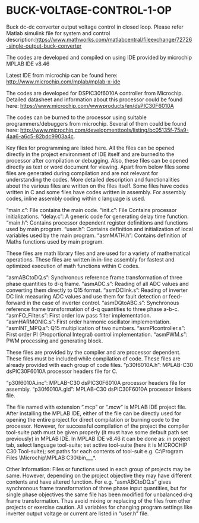 # BUCK-VOLTAGE-CONTROL-1-OP

Buck dc-dc converter output voltage control in closed loop. Please refer Matlab simulink file for system and control description:https://www.mathworks.com/matlabcentral/fileexchange/72726-single-output-buck-converter

The codes are developed and compiled on using IDE provided by microchip MPLAB IDE v8.46

Latest IDE from microchip can be found here: http://www.microchip.com/mplab/mplab-x-ide

The codes are developed for DSPIC30f6010A controller from Microchip. Detailed datasheet and information about this processor could be found here: https://www.microchip.com/wwwproducts/en/dsPIC30F6010A

The codes can be burned to the processor using suitable programmers/debuggers from microchip. Several of them could be found here: http://www.microchip.com/developmenttools/listing/bc05135f-75a9-4aa6-a6c5-82bdc9903a4c.

Key files for programming are listed here. All the files can be opened directly in the project environment of IDE itself and are burned to the processor after compilation or debugging. Also, these files can be opened directly as text or word document for viewing. Apart from below files some files are generated during compilation and are not relevant for understanding the codes.
More detailed description and functionalities about the various files are written on the files itself. Some files have codes written in C and some files have codes written in assembly. For assembly codes, inline assembly coding within c language is used. 

“main.c”: File contains the main code. 
“init.c”: File Contains processor initializations. 
“delay.c”: A generic code for generating delay time function. 
“main.h”: Contains processor dependent register definitions and functions used by main program. “user.h”: Contains definition and initialization of local variables used by the main program. 
“asmMATH.h”: Contains definition of Maths functions used by main program.

These files are math library files and are used for a variety of mathematical operations. These files are written in in-line assembly for fastest and optimized execution of math functions within C codes. 

“asmABCtoDQ.s”: Synchronous reference frame transformation of three phase quantities to d-q frame. 
“asmADC.s”: Reading of all ADC values and converting them directly to Q15 format. 
“asmDClink.s”: Reading of inverter DC link measuring ADC values and use them for fault detection or feed-forward in the case of inverter control. 
“asmDQtoABC.s”: Synchronous reference frame transformation of d-q quantities to three phase a-b-c. 
“asmFO_Filter.s”: First order low pass filter implementation. 
“asmHARMONIC.s”: First order harmonic oscillator implementation. 
“asmINT_MPQ.s”: Q15 multiplication of two numbers. 
“asmPIcontroller.s”: First order PI (Proportional Integral) control implementation. 
“asmPWM.s”: PWM processing and generating block.

These files are provided by the compiler and are processor dependent. These files must be included while compilation of code. These files are already provided with each group of code files. “p30f6010A.h”: MPLAB-C30 dsPIC30F6010A processor headers file for C. 

“p30f6010A.inc”: MPLAB-C30 dsPIC30F6010A processor headers file for assembly. 
“p30f6010A.gld”: MPLAB-C30 dsPIC30F6010A processor linkers file.

The file named with extension “.mcp” or “.mcw” is MPLAB IDE project file. After installing the MPLAB IDE, either of the file can be directly used for opening the entire project for direct compilation or burning code to the processor. However, for successful compilation of the project the compiler tool-suite path must be given properly (it must have some default path set previously) in MPLAB IDE. In MPLAB IDE v8.46 it can be done as: in project tab, select language tool-suite; set active tool-suite (here it is MICROCHIP C30 Tool-suite); set paths for each contents of tool-suit e.g. C:\Program Files \Microchip\MPLAB C30\bin___*.

Other Information: Files or functions used in each group of projects may be same. However, depending on the project objective they may have different contents and have altered function. For e.g. “asmABCtoDQ.s” gives synchronous frame transformation of three phase input quantities, but for single phase objectives the same file has been modified for unbalanced d-q frame transformation. Thus avoid mixing or replacing of the files from other projects or exercise caution. All variables for changing program settings like inverter output voltage or current are listed in “user.h” file.
